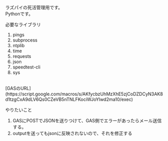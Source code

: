 ラズパイの死活管理用です。<br>
Pythonです。

必要なライブラリ
1. pings
2. subprocess
3. ntplib
4. time
5. requests
6. json
7. speedtest-cli
8. sys
<br>
[GASのURL](https://script.google.com/macros/s/AKfycbzUhMzXhE5zjCoDZDCyN3AK8d1tzgCxA9dLV6Qs0CZeVB5nTNLFKociWJoYlwd2ma10/exec)

やりたいこと
1. GASにPOSTでJSONを送りつけて、GAS側でエラーがあったらメール送信する。
2. outputを送ってもjsonに反映されないので、それを修正する